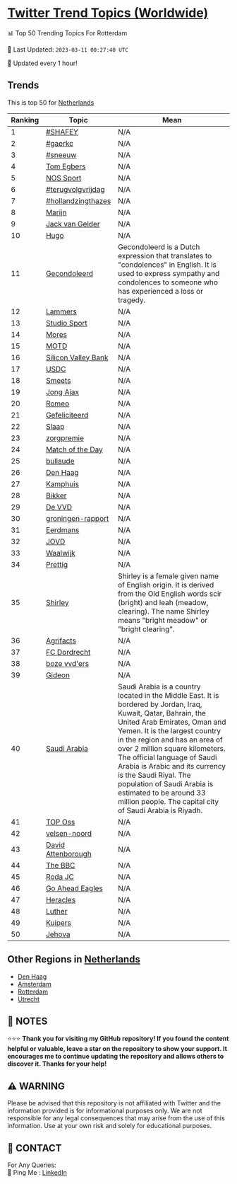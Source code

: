 [Twitter Trend Topics (Worldwide)](https://github.com/ErcinDedeoglu/Twitter-Trend-Topics)
==========


📊 Top 50 Trending Topics For Rotterdam

📆 Last Updated: `2023-03-11 00:27:40 UTC`

🔧 Updated every 1 hour!


## Trends

This is top 50 for [Netherlands](</Netherlands>)

| Ranking | Topic | Mean |
| ------- | ------------ | ------------ |
| 1 | [#SHAFEY](http://twitter.com/search?q=%23SHAFEY) | N/A |
| 2 | [#gaerkc](http://twitter.com/search?q=%23gaerkc) | N/A |
| 3 | [#sneeuw](http://twitter.com/search?q=%23sneeuw) | N/A |
| 4 | [Tom Egbers](http://twitter.com/search?q=Tom+Egbers) | N/A |
| 5 | [NOS Sport](http://twitter.com/search?q=NOS+Sport) | N/A |
| 6 | [#terugvolgvrijdag](http://twitter.com/search?q=%23terugvolgvrijdag) | N/A |
| 7 | [#hollandzingthazes](http://twitter.com/search?q=%23hollandzingthazes) | N/A |
| 8 | [Marijn](http://twitter.com/search?q=Marijn) | N/A |
| 9 | [Jack van Gelder](http://twitter.com/search?q=Jack+van+Gelder) | N/A |
| 10 | [Hugo](http://twitter.com/search?q=Hugo) | N/A |
| 11 | [Gecondoleerd](http://twitter.com/search?q=Gecondoleerd) | Gecondoleerd is a Dutch expression that translates to "condolences" in English. It is used to express sympathy and condolences to someone who has experienced a loss or tragedy. |
| 12 | [Lammers](http://twitter.com/search?q=Lammers) | N/A |
| 13 | [Studio Sport](http://twitter.com/search?q=Studio+Sport) | N/A |
| 14 | [Mores](http://twitter.com/search?q=Mores) | N/A |
| 15 | [MOTD](http://twitter.com/search?q=MOTD) | N/A |
| 16 | [Silicon Valley Bank](http://twitter.com/search?q=Silicon+Valley+Bank) | N/A |
| 17 | [USDC](http://twitter.com/search?q=USDC) | N/A |
| 18 | [Smeets](http://twitter.com/search?q=Smeets) | N/A |
| 19 | [Jong Ajax](http://twitter.com/search?q=Jong+Ajax) | N/A |
| 20 | [Romeo](http://twitter.com/search?q=Romeo) | N/A |
| 21 | [Gefeliciteerd](http://twitter.com/search?q=Gefeliciteerd) | N/A |
| 22 | [Slaap](http://twitter.com/search?q=Slaap) | N/A |
| 23 | [zorgpremie](http://twitter.com/search?q=zorgpremie) | N/A |
| 24 | [Match of the Day](http://twitter.com/search?q=Match+of+the+Day) | N/A |
| 25 | [bullaude](http://twitter.com/search?q=bullaude) | N/A |
| 26 | [Den Haag](http://twitter.com/search?q=Den+Haag) | N/A |
| 27 | [Kamphuis](http://twitter.com/search?q=Kamphuis) | N/A |
| 28 | [Bikker](http://twitter.com/search?q=Bikker) | N/A |
| 29 | [De VVD](http://twitter.com/search?q=De+VVD) | N/A |
| 30 | [groningen-rapport](http://twitter.com/search?q=groningen-rapport) | N/A |
| 31 | [Eerdmans](http://twitter.com/search?q=Eerdmans) | N/A |
| 32 | [JOVD](http://twitter.com/search?q=JOVD) | N/A |
| 33 | [Waalwijk](http://twitter.com/search?q=Waalwijk) | N/A |
| 34 | [Prettig](http://twitter.com/search?q=Prettig) | N/A |
| 35 | [Shirley](http://twitter.com/search?q=Shirley) | Shirley is a female given name of English origin. It is derived from the Old English words scir (bright) and leah (meadow, clearing). The name Shirley means "bright meadow" or "bright clearing". |
| 36 | [Agrifacts](http://twitter.com/search?q=Agrifacts) | N/A |
| 37 | [FC Dordrecht](http://twitter.com/search?q=FC+Dordrecht) | N/A |
| 38 | [boze vvd'ers](http://twitter.com/search?q=boze+vvd%27ers) | N/A |
| 39 | [Gideon](http://twitter.com/search?q=Gideon) | N/A |
| 40 | [Saudi Arabia](http://twitter.com/search?q=Saudi+Arabia) | Saudi Arabia is a country located in the Middle East. It is bordered by Jordan, Iraq, Kuwait, Qatar, Bahrain, the United Arab Emirates, Oman and Yemen. It is the largest country in the region and has an area of over 2 million square kilometers. The official language of Saudi Arabia is Arabic and its currency is the Saudi Riyal. The population of Saudi Arabia is estimated to be around 33 million people. The capital city of Saudi Arabia is Riyadh. |
| 41 | [TOP Oss](http://twitter.com/search?q=TOP+Oss) | N/A |
| 42 | [velsen-noord](http://twitter.com/search?q=velsen-noord) | N/A |
| 43 | [David Attenborough](http://twitter.com/search?q=David+Attenborough) | N/A |
| 44 | [The BBC](http://twitter.com/search?q=The+BBC) | N/A |
| 45 | [Roda JC](http://twitter.com/search?q=Roda+JC) | N/A |
| 46 | [Go Ahead Eagles](http://twitter.com/search?q=Go+Ahead+Eagles) | N/A |
| 47 | [Heracles](http://twitter.com/search?q=Heracles) | N/A |
| 48 | [Luther](http://twitter.com/search?q=Luther) | N/A |
| 49 | [Kuipers](http://twitter.com/search?q=Kuipers) | N/A |
| 50 | [Jehova](http://twitter.com/search?q=Jehova) | N/A |



## Other Regions in [Netherlands](</Netherlands>)

* [Den Haag](</Netherlands/Den Haag.md>)
* [Amsterdam](</Netherlands/Amsterdam.md>)
* [Rotterdam](</Netherlands/Rotterdam.md>)
* [Utrecht](</Netherlands/Utrecht.md>)



## 📝 NOTES

⭐⭐⭐ **Thank you for visiting my GitHub repository! If you found the content helpful or valuable, leave a star on the repository to show your support. It encourages me to continue updating the repository and allows others to discover it. Thanks for your help!**


## ⚠️ WARNING

Please be advised that this repository is not affiliated with Twitter and the information provided is for informational purposes only. We are not responsible for any legal consequences that may arise from the use of this information. Use at your own risk and solely for educational purposes.


## 📨 CONTACT

 For Any Queries:  
            🏓 Ping Me : [LinkedIn](https://www.linkedin.com/in/ercindedeoglu/)

